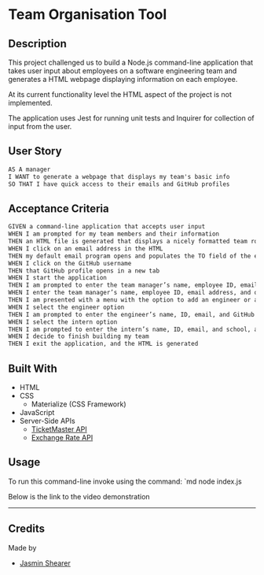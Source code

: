 # Team Organisation Tool

## Description

This project challenged us to build a Node.js command-line application that takes user input about employees on a software engineering team and generates a HTML webpage displaying information on each employee.

At its current functionality level the HTML aspect of the project is not implemented.

The application uses Jest for running unit tests and Inquirer for collection of input from the user.

## User Story
```md
AS A manager
I WANT to generate a webpage that displays my team's basic info
SO THAT I have quick access to their emails and GitHub profiles
```
## Acceptance Criteria
```md
GIVEN a command-line application that accepts user input
WHEN I am prompted for my team members and their information
THEN an HTML file is generated that displays a nicely formatted team roster based on user input
WHEN I click on an email address in the HTML
THEN my default email program opens and populates the TO field of the email with the address
WHEN I click on the GitHub username
THEN that GitHub profile opens in a new tab
WHEN I start the application
THEN I am prompted to enter the team manager’s name, employee ID, email address, and office number
WHEN I enter the team manager’s name, employee ID, email address, and office number
THEN I am presented with a menu with the option to add an engineer or an intern or to finish building my team
WHEN I select the engineer option
THEN I am prompted to enter the engineer’s name, ID, email, and GitHub username, and I am taken back to the menu
WHEN I select the intern option
THEN I am prompted to enter the intern’s name, ID, email, and school, and I am taken back to the menu
WHEN I decide to finish building my team
THEN I exit the application, and the HTML is generated
```

## Built With

* HTML
* CSS
    * Materialize (CSS Framework)
* JavaScript
* Server-Side APIs
    * [TicketMaster API](https://developer.ticketmaster.com/products-and-docs/apis/discovery-api/v2/#search-attractions-v2)
    * [Exchange Rate API](https://www.exchangerate-api.com/)

## Usage 

To run this command-line invoke using the command:
`md
node index.js

Below is the link to the video demonstration

_____



## Credits

Made by
* [Jasmin Shearer](https://github.com/jasminshea)

